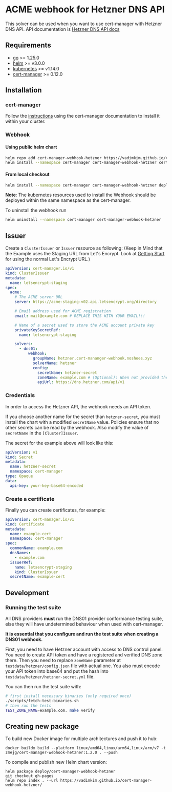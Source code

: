 # ACME webhook for Hetzner DNS API

This solver can be used when you want to use cert-manager with Hetzner DNS API. API documentation
is [Hetzner DNS API docs](https://dns.hetzner.com/api-docs)

## Requirements

- [go](https://golang.org/) >= 1.25.0
- [helm](https://helm.sh/) >= v3.0.0
- [kubernetes](https://kubernetes.io/) >= v1.14.0
- [cert-manager](https://cert-manager.io/) >= 0.12.0

## Installation

### cert-manager

Follow the [instructions](https://cert-manager.io/docs/installation/) using the cert-manager documentation to install it
within your cluster.

### Webhook

#### Using public helm chart

```bash
helm repo add cert-manager-webhook-hetzner https://vadimkim.github.io/cert-manager-webhook-hetzner
helm install --namespace cert-manager cert-manager-webhook-hetzner cert-manager-webhook-hetzner/cert-manager-webhook-hetzner
```

#### From local checkout

```bash
helm install --namespace cert-manager cert-manager-webhook-hetzner deploy/cert-manager-webhook-hetzner
```

**Note**: The kubernetes resources used to install the Webhook should be deployed within the same namespace as the
cert-manager.

To uninstall the webhook run

```bash
helm uninstall --namespace cert-manager cert-manager-webhook-hetzner
```

## Issuer

Create a `ClusterIssuer` or `Issuer` resource as following:
(Keep in Mind that the Example uses the Staging URL from Let's Encrypt. Look
at [Getting Start](https://letsencrypt.org/getting-started/) for using the normal Let's Encrypt URL.)

```yaml
apiVersion: cert-manager.io/v1
kind: ClusterIssuer
metadata:
  name: letsencrypt-staging
spec:
  acme:
    # The ACME server URL
    server: https://acme-staging-v02.api.letsencrypt.org/directory

    # Email address used for ACME registration
    email: mail@example.com # REPLACE THIS WITH YOUR EMAIL!!!

    # Name of a secret used to store the ACME account private key
    privateKeySecretRef:
      name: letsencrypt-staging

    solvers:
      - dns01:
          webhook:
            groupName: hetzner.cert-mananger-webhook.noshoes.xyz
            solverName: hetzner
            config:
              secretName: hetzner-secret
              zoneName: example.com # (Optional): When not provided the Zone will searched in Hetzner API by recursion on full domain name
              apiUrl: https://dns.hetzner.com/api/v1
```

### Credentials

In order to access the Hetzner API, the webhook needs an API token.

If you choose another name for the secret than `hetzner-secret`, you must install the chart with a modified `secretName`
value. Policies ensure that no other secrets can be read by the webhook. Also modify the value of `secretName` in the
`[Cluster]Issuer`.

The secret for the example above will look like this:

```yaml
apiVersion: v1
kind: Secret
metadata:
  name: hetzner-secret
  namespace: cert-manager
type: Opaque
data:
  api-key: your-key-base64-encoded
```

### Create a certificate

Finally you can create certificates, for example:

```yaml
apiVersion: cert-manager.io/v1
kind: Certificate
metadata:
  name: example-cert
  namespace: cert-manager
spec:
  commonName: example.com
  dnsNames:
    - example.com
  issuerRef:
    name: letsencrypt-staging
    kind: ClusterIssuer
  secretName: example-cert
```

## Development

### Running the test suite

All DNS providers **must** run the DNS01 provider conformance testing suite,
else they will have undetermined behaviour when used with cert-manager.

**It is essential that you configure and run the test suite when creating a
DNS01 webhook.**

First, you need to have Hetzner account with access to DNS control panel. You need to create API token and have a
registered and verified DNS zone there.
Then you need to replace `zoneName` parameter at `testdata/hetzner/config.json` file with actual one.
You also must encode your API token into base64 and put the hash into `testdata/hetzner/hetzner-secret.yml` file.

You can then run the test suite with:

```bash
# first install necessary binaries (only required once)
./scripts/fetch-test-binaries.sh
# then run the tests
TEST_ZONE_NAME=example.com. make verify
```

## Creating new package

To build new Docker image for multiple architectures and push it to hub:

```shell
docker buildx build --platform linux/amd64,linux/arm64,linux/arm/v7 -t zmejg/cert-manager-webhook-hetzner:1.2.0 . --push
```

To compile and publish new Helm chart version:

```shell
helm package deploy/cert-manager-webhook-hetzner
git checkout gh-pages
helm repo index . --url https://vadimkim.github.io/cert-manager-webhook-hetzner/
```
